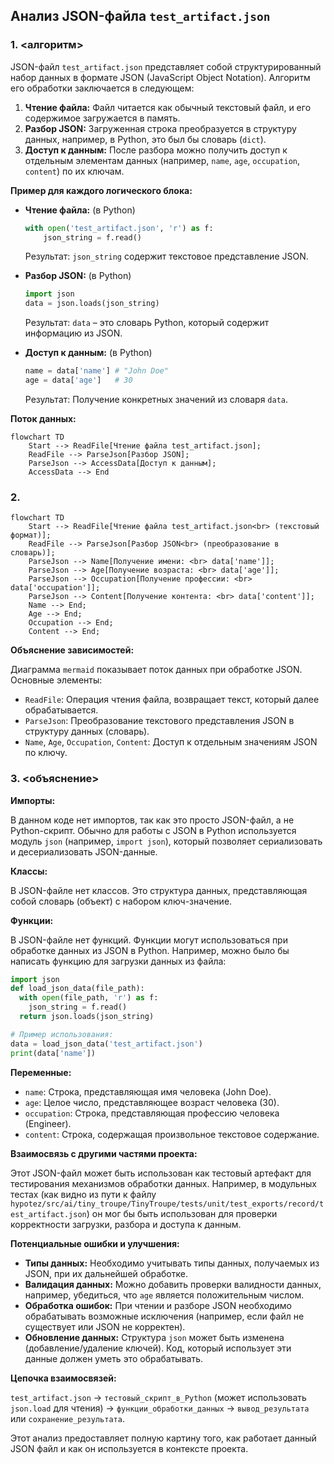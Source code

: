 ## Анализ JSON-файла `test_artifact.json`

### 1. <алгоритм>

JSON-файл `test_artifact.json` представляет собой структурированный набор данных в формате JSON (JavaScript Object Notation). Алгоритм его обработки заключается в следующем:

1. **Чтение файла:** Файл читается как обычный текстовый файл, и его содержимое загружается в память.
2. **Разбор JSON:** Загруженная строка преобразуется в структуру данных, например, в Python, это был бы словарь (`dict`). 
3. **Доступ к данным:** После разбора можно получить доступ к отдельным элементам данных (например, `name`, `age`, `occupation`, `content`) по их ключам.

**Пример для каждого логического блока:**

*   **Чтение файла:** (в Python)
    ```python
    with open('test_artifact.json', 'r') as f:
        json_string = f.read()
    ```
    Результат: `json_string` содержит текстовое представление JSON.

*   **Разбор JSON:** (в Python)
    ```python
    import json
    data = json.loads(json_string)
    ```
    Результат: `data` – это словарь Python, который содержит информацию из JSON.

*   **Доступ к данным:** (в Python)
    ```python
    name = data['name'] # "John Doe"
    age = data['age']   # 30
    ```
    Результат: Получение конкретных значений из словаря `data`.

**Поток данных:**

```mermaid
flowchart TD
    Start --> ReadFile[Чтение файла test_artifact.json];
    ReadFile --> ParseJson[Разбор JSON];
    ParseJson --> AccessData[Доступ к данным];
    AccessData --> End
```

### 2. <mermaid>

```mermaid
flowchart TD
    Start --> ReadFile[Чтение файла test_artifact.json<br> (текстовый формат)];
    ReadFile --> ParseJson[Разбор JSON<br> (преобразование в словарь)];
    ParseJson --> Name[Получение имени: <br> data['name']];
    ParseJson --> Age[Получение возраста: <br> data['age']];
    ParseJson --> Occupation[Получение профессии: <br> data['occupation']];
    ParseJson --> Content[Получение контента: <br> data['content']];
    Name --> End;
    Age --> End;
    Occupation --> End;
    Content --> End;
```

**Объяснение зависимостей:**

Диаграмма `mermaid` показывает поток данных при обработке JSON. Основные элементы:

*   `ReadFile`: Операция чтения файла, возвращает текст, который далее обрабатывается.
*   `ParseJson`: Преобразование текстового представления JSON в структуру данных (словарь).
*   `Name`, `Age`, `Occupation`, `Content`: Доступ к отдельным значениям JSON по ключу.

### 3. <объяснение>

**Импорты:**

В данном коде нет импортов, так как это просто JSON-файл, а не Python-скрипт. Обычно для работы с JSON в Python используется модуль `json` (например, `import json`), который позволяет сериализовать и десериализовать JSON-данные. 

**Классы:**

В JSON-файле нет классов. Это структура данных, представляющая собой словарь (объект) с набором ключ-значение.

**Функции:**

В JSON-файле нет функций. Функции могут использоваться при обработке данных из JSON в Python. Например, можно было бы написать функцию для загрузки данных из файла:
```python
import json
def load_json_data(file_path):
  with open(file_path, 'r') as f:
    json_string = f.read()
  return json.loads(json_string)

# Пример использования:
data = load_json_data('test_artifact.json')
print(data['name'])
```

**Переменные:**

*   `name`: Строка, представляющая имя человека (John Doe).
*   `age`: Целое число, представляющее возраст человека (30).
*   `occupation`: Строка, представляющая профессию человека (Engineer).
*   `content`: Строка, содержащая произвольное текстовое содержание.

**Взаимосвязь с другими частями проекта:**

Этот JSON-файл может быть использован как тестовый артефакт для тестирования механизмов обработки данных. Например, в модульных тестах (как видно из пути к файлу `hypotez/src/ai/tiny_troupe/TinyTroupe/tests/unit/test_exports/record/test_artifact.json`)  он мог бы быть использован для проверки корректности загрузки, разбора и доступа к данным.

**Потенциальные ошибки и улучшения:**

*   **Типы данных:**  Необходимо учитывать типы данных, получаемых из JSON, при их дальнейшей обработке.
*   **Валидация данных:** Можно добавить проверки валидности данных, например, убедиться, что `age` является положительным числом.
*   **Обработка ошибок:** При чтении и разборе JSON необходимо обрабатывать возможные исключения (например, если файл не существует или JSON не корректен).
*  **Обновление данных:** Структура `json` может быть изменена (добавление/удаление ключей). Код, который использует эти данные должен уметь это обрабатывать.

**Цепочка взаимосвязей:**

`test_artifact.json` -> `тестовый_скрипт_в_Python` (может использовать `json.load` для чтения) -> `функции_обработки_данных` -> `вывод_результата` или `сохранение_результата`.

Этот анализ предоставляет полную картину того, как работает данный JSON файл и как он используется в контексте проекта.